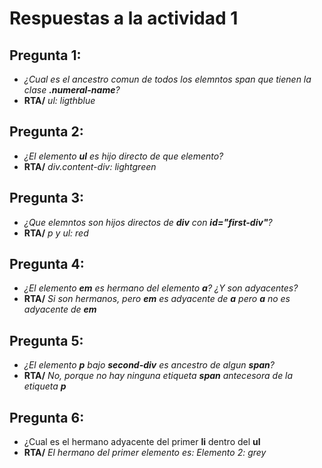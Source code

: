 # Respuestas a la actividad 1

## Pregunta 1:

- _¿Cual es el ancestro comun de todos los elemntos span que tienen la clase **.numeral-name**?_
- **RTA/** _ul: ligthblue_

## Pregunta 2:

- _¿El elemento **ul** es hijo directo de que elemento?_
- **RTA/** _div.content-div: lightgreen_

## Pregunta 3:

- _¿Que elemntos son hijos directos de **div** con **id="first-div"**?_
- **RTA/** _p y ul: red_

## Pregunta 4:

- _¿El elemento **em** es hermano del elemento **a**? ¿Y son adyacentes?_
- **RTA/** _Si son hermanos, pero **em** es adyacente de **a** pero **a** no es adyacente de **em**_

## Pregunta 5:
- _¿El elemento **p** bajo **second-div** es ancestro de algun **span**?_
- **RTA/** _No, porque no hay ninguna etiqueta **span** antecesora de la etiqueta **p**_

## Pregunta 6:
- ¿Cual es el hermano adyacente del primer **li** dentro del **ul**
- **RTA/** _El hermano del primer elemento es: Elemento 2: grey_